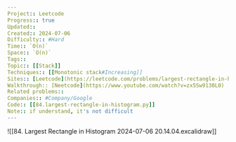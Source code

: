 ```yaml
---
Project:: Leetcode
Progress:: true
Updated:: 
Created:: 2024-07-06
Difficulty:: #Hard 
Time:: `O(n)`
Space:: `O(n)`
Tags:: 
Topic:: [[Stack]]
Techniques:: [[Monotonic stack#Increasing]]
Sites:: [Leetcode](https://leetcode.com/problems/largest-rectangle-in-histogram/description/)
Walkthrough:: [Neetcode](https://www.youtube.com/watch?v=zx5Sw9130L0)
Related problems:: 
Companies:: #Company/Google
Code:: [[84.largest-rectangle-in-histogram.py]]
Note:: if understand, it's not difficult
---
```


![[84. Largest Rectangle in Histogram 2024-07-06 20.14.04.excalidraw]]